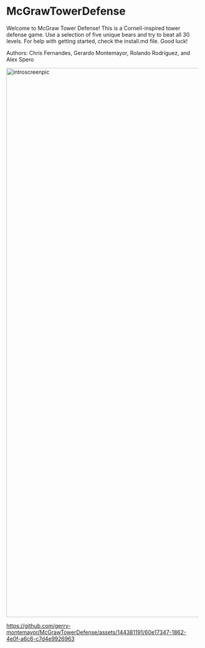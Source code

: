 # McGrawTowerDefense

Welcome to McGraw Tower Defense! This is a Cornell-inspired tower defense game. 
Use a selection of five unique bears and try to beat all 30 levels. For help with
getting started, check the install.md file. Good luck!


Authors:
Chris Fernandes,
Gerardo Montemayor,
Rolando Rodríguez, and 
Alex Spero


<img width="1440" alt="introscreenpic" src="https://github.com/gerry-montemayor/McGrawTowerDefense/assets/144381191/d3690899-67b5-4891-b4ba-eb7973a43a7a">




https://github.com/gerry-montemayor/McGrawTowerDefense/assets/144381191/60e17347-1862-4e0f-a6c6-c7d4e9926963

